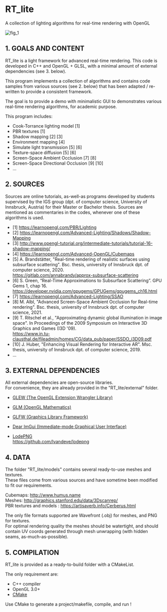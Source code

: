 # RT_lite
A collection of lighting algorithms for real-time rendering with OpenGL

![fig_1](img1.png)


## 1. GOALS AND CONTENT


RT_lite is a light framework for advanced real-time rendering.
This code is developed in C++ and OpenGL + GLSL, with a minimal amount of external dependencies (see 3. below).

This program implements a collection of algorithms and contains code samples from various sources (see 2. below) that has been adapted / re-written to provide a consistent framework.

The goal is to provide a demo with minimalistic GUI to demonstrates various real-time rendering algorithms, for academic purpose.


This program includes:
* Cook-Torrance lighting model [1]
* PBR textures [1]
* Shadow mapping [2] [3]
* Environment mapping [4]
* Simulate light transmission [5] [6]
* Texture-space diffusion [5] [6]
* Screen-Space Ambient Occlusion [7] [8]
* Screen-Space Directional Occlusion [9] [10]
* ...


## 2. SOURCES


Sources are online tutorials, as-well-as programs developed by students supervised by the IGS group (dpt. of computer science, University of Innsbruck, Austria) for their Master or Bachelor thesis.
Sources are mentioned as commentaries in the codes, whenever one of these algorithms is used.

* [1] https://learnopengl.com/PBR/Lighting
* [2] https://learnopengl.com/Advanced-Lighting/Shadows/Shadow-Mapping
* [3] http://www.opengl-tutorial.org/intermediate-tutorials/tutorial-16-shadow-mapping/
* [4] https://learnopengl.com/Advanced-OpenGL/Cubemaps
* [5] A. Brandstätter, "Real-time rendering of realistic surfaces using subsurface scattering". Bsc. thesis, university of Innsbruck dpt. of computer science, 2020.  
	  https://gitlab.com/annabrandy/approx-subsurface-scattering
* [6] S. Green, “Real-Time Approximations to Subsurface Scattering”. GPU Gems 1, chap 16.   
	  https://developer.nvidia.com/gpugems/GPUGems/gpugems_ch16.html
* [7] https://learnopengl.com/Advanced-Lighting/SSAO
* [8] M. Albl, "Advanced Screen-Space Ambient Occlusion for Real-time rendering". Bsc. thesis, university of Innsbruck dpt. of computer science, 2021.
* [9] T. Ritschel et al., "Approximating dynamic global illumination in image space". In Proceedings of the 2009 Symposium on Interactive 3D Graphics and Games (I3D '09).  
	  https://www.in.tu-clausthal.de/fileadmin/homes/CG/data_pub/paper/SSDO_i3D09.pdf
* [10] J. Huber, "Enhancing Visual Rendering for Interactive AR". Msc. thesis, university of Innsbruck dpt. of computer science, 2019.
* ...


## 3. EXTERNAL DEPENDENCIES


All external dependencies are open-source libraries.   
For convenience, they are already provided in the "RT_lite/external" folder.


* [GLEW (The OpenGL Extension Wrangler Library)](http://glew.sourceforge.net/)
  
* [GLM (OpenGL Mathematics)](https://glm.g-truc.net/0.9.9/)

* [GLFW (Graphics Library Framework)](https://www.glfw.org/)

* [Dear ImGui (Immediate-mode Graphical User Interface)](https://github.com/ocornut/imgui)

* [LodePNG](https://lodev.org/lodepng/)  
  https://github.com/lvandeve/lodepng




## 4. DATA


The folder "RT_lite/models" contains several ready-to-use meshes and textures.  
These files come from various sources and have sometime been modified to fit our requirements.

Cubemaps: http://www.humus.name  
Meshes: http://graphics.stanford.edu/data/3Dscanrep/  
PBR textures and models : https://artisaverb.info/Cerberus.html

The only file formats supported are Wavefront (.obj) for meshes, and PNG for textures.  
For optimal rendering quality the meshes should be watertight, and should contain UV coords generated through mesh unwrapping (with hidden seams, as-much-as-possible).



## 5. COMPILATION


RT_lite is provided as a ready-to-build folder with a CMakeList. 

The only requirement are:
* C++ compiler
* OpenGL 3.0+
* [CMake]( https://cmake.org/ )

Use CMake to generate a project/makefile, compile, and run !
